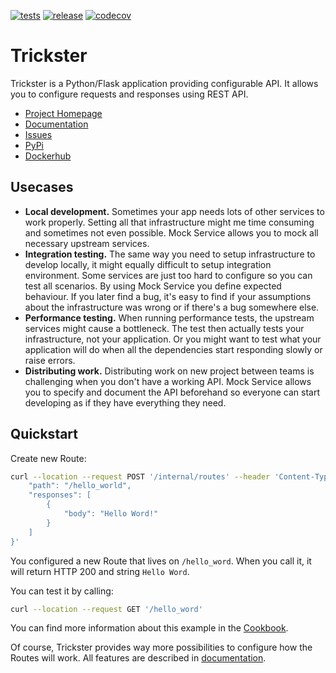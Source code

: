 [![tests](https://img.shields.io/github/workflow/status/JakubTesarek/trickster/Tests?style=flat-square)](https://github.com/JakubTesarek/trickster/actions/workflows/tests.yml) [![release](https://img.shields.io/github/v/release/JakubTesarek/trickster?style=flat-square)](https://github.com/JakubTesarek/trickster/releases) [![codecov](https://img.shields.io/codecov/c/github/JakubTesarek/trickster?style=flat-square)](https://codecov.io/gh/JakubTesarek/trickster)

# Trickster
Trickster is a Python/Flask application providing configurable API. It allows you to configure requests and responses using REST API.

- [Project Homepage](https://github.com/JakubTesarek/trickster)
- [Documentation](https://jakubtesarek.github.io/trickster/)
- [Issues](https://github.com/JakubTesarek/trickster/issues)
- [PyPi](https://pypi.org/project/trickster)
- [Dockerhub](https://github.com/JakubTesarek/trickster/issues)


## Usecases
- **Local development.** Sometimes your app needs lots of other services to work properly. Setting all that infrastructure might me time consuming and sometimes not even possible. Mock Service allows you to mock all necessary upstream services.
- **Integration testing.** The same way you need to setup infrastructure to develop locally, it might equally difficult to setup integration environment. Some services are just too hard to configure so you can test all scenarios. By using Mock Service you define expected behaviour. If you later find a bug, it's easy to find if your assumptions about the infrastructure was wrong or if there's a bug somewhere else.
- **Performance testing.** When running performance tests, the upstream services might cause a bottleneck. The test then actually tests your infrastructure, not your application. Or you might want to test what your application will do when all the dependencies start responding slowly or raise errors.
- **Distributing work.** Distributing work on new project between teams is challenging when you don't have a working API. Mock Service allows you to specify and document the API beforehand so everyone can start developing as if they have everything they need.


## Quickstart
Create new Route:

```sh
curl --location --request POST '/internal/routes' --header 'Content-Type: application/json' --data-raw '{
    "path": "/hello_world",
    "responses": [
        {
            "body": "Hello Word!"
        }
    ]
}'
```
You configured a new Route that lives on `/hello_word`. When you call it, it will return HTTP 200 and string `Hello Word`.

You can test it by calling:

```sh
curl --location --request GET '/hello_word'
```

You can find more information about this example in the [Cookbook](https://jakubtesarek.github.io/trickster/cookbook/hello-world.html).


Of course, Trickster provides way more possibilities to configure how the Routes will work. All features are described in [documentation](https://jakubtesarek.github.io/trickster/).
